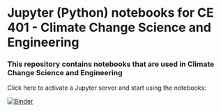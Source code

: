 # Jupyter (Python) notebooks for CE 401 - Climate Change Science and Engineering

### This repository contains notebooks that are used in Climate Change Science and Engineering

Click here to activate a Jupyter server and start using the notebooks:

[![Binder](https://mybinder.org/badge_logo.svg)](https://mybinder.org/v2/gh/vonw/WSU_CE401.git/master)